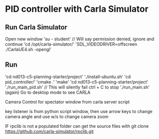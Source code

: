 PID controller with Carla Simulator
========================================

Run Carla Simulator
-------------------
Open new window
'su - student'
// Will say permission denied, ignore and continue 
'cd /opt/carla-simulator/'
'SDL_VIDEODRIVER=offscreen ./CarlaUE4.sh -opengl'


Run
---
'cd nd013-c5-planning-starter/project'
'./install-ubuntu.sh'
'cd pid_controller/'
'cmake .'
'make'
'cd nd013-c5-planning-starter/project'
'./run_main_pid.sh'
// This will silently fail 
ctrl + C to stop 
'./run_main.sh' (again)
Go to desktop mode to see CARLA



Camera Control for spectator window from carla server script

key listener is from python script window, then use arrow keys to change camera angle
and use w/s to change camera zoom

IF rpclib is not a populated folder can get the source files with
git clone https://github.com/carla-simulator/rpclib.git
